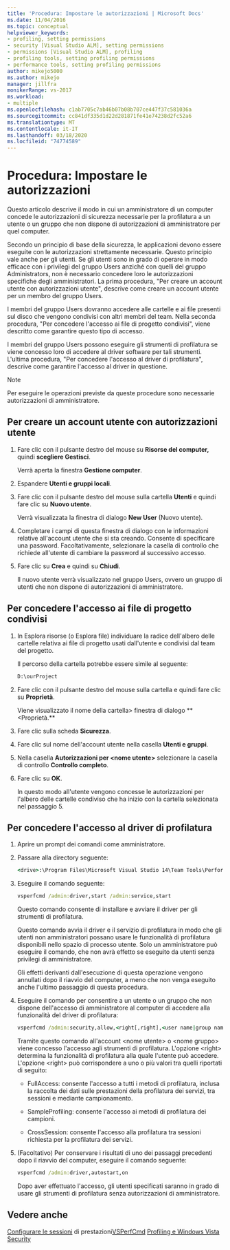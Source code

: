 ```yaml
---
title: 'Procedura: Impostare le autorizzazioni | Microsoft Docs'
ms.date: 11/04/2016
ms.topic: conceptual
helpviewer_keywords:
- profiling, setting permissions
- security [Visual Studio ALM], setting permissions
- permissions [Visual Studio ALM], profiling
- profiling tools, setting profiling permissions
- performance tools, setting profiling permissions
author: mikejo5000
ms.author: mikejo
manager: jillfra
monikerRange: vs-2017
ms.workload:
- multiple
ms.openlocfilehash: c1ab7705c7ab46b07b08b707ce447f37c581036a
ms.sourcegitcommit: cc841df335d1d22d281871fe41e74238d2fc52a6
ms.translationtype: MT
ms.contentlocale: it-IT
ms.lasthandoff: 03/18/2020
ms.locfileid: "74774589"
---
```

# <a name="how-to-set-permissions"></a>Procedura: Impostare le autorizzazioni

Questo articolo descrive il modo in cui un amministratore di un computer concede le autorizzazioni di sicurezza necessarie per la profilatura a un utente o un gruppo che non dispone di autorizzazioni di amministratore per quel computer.

Secondo un principio di base della sicurezza, le applicazioni devono essere eseguite con le autorizzazioni strettamente necessarie. Questo principio vale anche per gli utenti. Se gli utenti sono in grado di operare in modo efficace con i privilegi del gruppo Users anziché con quelli del gruppo Administrators, non è necessario concedere loro le autorizzazioni specifiche degli amministratori. La prima procedura, "Per creare un account utente con autorizzazioni utente", descrive come creare un account utente per un membro del gruppo Users.

I membri del gruppo Users dovranno accedere alle cartelle e ai file presenti sul disco che vengono condivisi con altri membri del team. Nella seconda procedura, "Per concedere l'accesso ai file di progetto condivisi", viene descritto come garantire questo tipo di accesso.

I membri del gruppo Users possono eseguire gli strumenti di profilatura se viene concesso loro di accedere al driver software per tali strumenti. L'ultima procedura, "Per concedere l'accesso al driver di profilatura", descrive come garantire l'accesso al driver in questione.

> [!NOTE]
> Per eseguire le operazioni previste da queste procedure sono necessarie autorizzazioni di amministratore.

## <a name="to-create-a-user-account-that-has-user-permissions"></a>Per creare un account utente con autorizzazioni utente

1. Fare clic con il pulsante destro del mouse su **Risorse del computer,** quindi **scegliere Gestisci**.

     Verrà aperta la finestra **Gestione computer**.

2. Espandere **Utenti e gruppi locali**.

3. Fare clic con il pulsante destro del mouse sulla cartella **Utenti** e quindi fare clic su **Nuovo utente**.

     Verrà visualizzata la finestra di dialogo **New User** (Nuovo utente).

4. Completare i campi di questa finestra di dialogo con le informazioni relative all'account utente che si sta creando. Consente di specificare una password. Facoltativamente, selezionare la casella di controllo che richiede all'utente di cambiare la password al successivo accesso.

5. Fare clic su **Crea** e quindi su **Chiudi**.

     Il nuovo utente verrà visualizzato nel gruppo Users, ovvero un gruppo di utenti che non dispone di autorizzazioni di amministratore.

## <a name="to-grant-access-to-shared-project-files"></a>Per concedere l'accesso ai file di progetto condivisi

1. In Esplora risorse (o Esplora file) individuare la radice dell'albero delle cartelle relativa ai file di progetto usati dall'utente e condivisi dal team del progetto.

     Il percorso della cartella potrebbe essere simile al seguente:

    ```cmd
    D:\ourProject
    ```

2. Fare clic con il pulsante destro del mouse sulla cartella e quindi fare clic su **Proprietà**.

     Viene visualizzato il nome della cartella> finestra di dialogo ** \<Proprietà.**

3. Fare clic sulla scheda **Sicurezza**.

4. Fare clic sul nome dell'account utente nella casella **Utenti e gruppi**.

5. Nella casella **Autorizzazioni per \<nome utente>** selezionare la casella di controllo **Controllo completo**.

6. Fare clic su **OK**.

     In questo modo all'utente vengono concesse le autorizzazioni per l'albero delle cartelle condiviso che ha inizio con la cartella selezionata nel passaggio 5.

## <a name="to-grant-access-to-the-profiling-driver"></a>Per concedere l'accesso al driver di profilatura

1. Aprire un prompt dei comandi come amministratore.

2. Passare alla directory seguente:

    ```cmd
    <drive>:\Program Files\Microsoft Visual Studio 14\Team Tools\Performance Tools
    ```

3. Eseguire il comando seguente:

    ```cmd
    vsperfcmd /admin:driver,start /admin:service,start
    ```

     Questo comando consente di installare e avviare il driver per gli strumenti di profilatura.

     Questo comando avvia il driver e il servizio di profilatura in modo che gli utenti non amministratori possano usare le funzionalità di profilatura disponibili nello spazio di processo utente. Solo un amministratore può eseguire il comando, che non avrà effetto se eseguito da utenti senza privilegi di amministratore.

     Gli effetti derivanti dall'esecuzione di questa operazione vengono annullati dopo il riavvio del computer, a meno che non venga eseguito anche l'ultimo passaggio di questa procedura.

4. Eseguire il comando per consentire a un utente o un gruppo che non dispone dell'accesso di amministratore al computer di accedere alla funzionalità del driver di profilatura:

    ```cmd
    vsperfcmd /admin:security,allow,<right[,right],<user name|group name>
    ```

     Tramite questo comando all'account \<nome utente> o \<nome gruppo> viene concesso l'accesso agli strumenti di profilatura. L'opzione \<right> determina la funzionalità di profilatura alla quale l'utente può accedere. L'opzione \<right> può corrispondere a uno o più valori tra quelli riportati di seguito:

    - FullAccess: consente l'accesso a tutti i metodi di profilatura, inclusa la raccolta dei dati sulle prestazioni della profilatura dei servizi, tra sessioni e mediante campionamento.

    - SampleProfiling: consente l'accesso ai metodi di profilatura dei campioni.

    - CrossSession: consente l'accesso alla profilatura tra sessioni richiesta per la profilatura dei servizi.

5. (Facoltativo) Per conservare i risultati di uno dei passaggi precedenti dopo il riavvio del computer, eseguire il comando seguente:

    ```cmd
    vsperfcmd /admin:driver,autostart,on
    ```

   Dopo aver effettuato l'accesso, gli utenti specificati saranno in grado di usare gli strumenti di profilatura senza autorizzazioni di amministratore.

## <a name="see-also"></a>Vedere anche

[Configurare le sessioni](../profiling/configuring-performance-sessions.md)
di prestazioni[VSPerfCmd](../profiling/vsperfcmd.md)
[Profiling e Windows Vista Security](../profiling/profiling-and-windows-vista-security.md)
